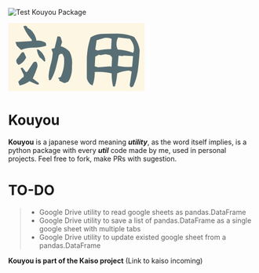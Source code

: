 ![Test Kouyou Package](https://github.com/GutoReis/kouyou/workflows/Test%20Kouyou%20Package/badge.svg?branch=master)

![kouyou logo](kouyou.png)

# Kouyou
**Kouyou** is a japanese word meaning ***utility***, as the word itself implies, is a python package with every ***util*** code made by me, used in personal projects. Feel free to fork, make PRs with sugestion.

# TO-DO
> * Google Drive utility to read google sheets as pandas.DataFrame
> * Google Drive utility to save a list of pandas.DataFrame as a single google sheet with multiple tabs
> * Google Drive utility to update existed google sheet from a pandas.DataFrame

**Kouyou is part of the Kaiso project** (Link to kaiso incoming)